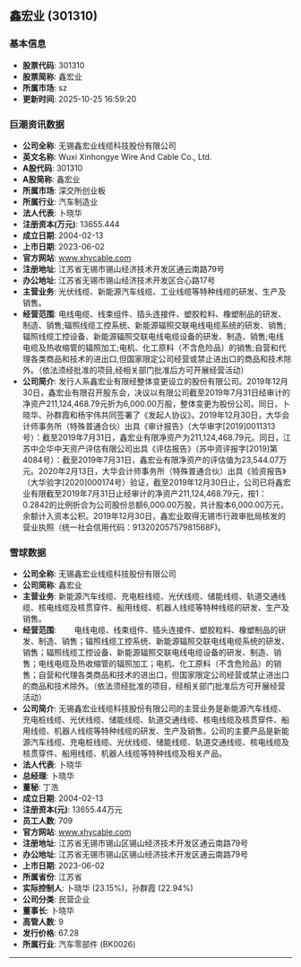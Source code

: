 ## 鑫宏业 (301310)

### 基本信息

- **股票代码**: 301310
- **股票简称**: 鑫宏业
- **所属市场**: sz
- **更新时间**: 2025-10-25 16:59:20

### 巨潮资讯数据

- **公司全称**: 无锡鑫宏业线缆科技股份有限公司
- **英文名称**: Wuxi Xinhongye Wire And Cable Co., Ltd.
- **A股代码**: 301310
- **A股简称**: 鑫宏业
- **所属市场**: 深交所创业板
- **所属行业**: 汽车制造业
- **法人代表**: 卜晓华
- **注册资本(万元)**: 13655.444
- **成立日期**: 2004-02-13
- **上市日期**: 2023-06-02
- **官方网站**: www.xhycable.com
- **注册地址**: 江苏省无锡市锡山经济技术开发区通云南路79号
- **办公地址**: 江苏省无锡市锡山经济技术开发区合心路17号
- **主营业务**: 光伏线缆、新能源汽车线缆、工业线缆等特种线缆的研发、生产及销售。
- **经营范围**: 电线电缆、线束组件、插头连接件、塑胶粒料、橡塑制品的研发、制造、销售;辐照线缆工控系统、新能源辐照交联电线电缆系统的研发、销售;辐照线缆工控设备、新能源辐照交联电线电缆设备的研发、制造、销售;电线电缆及热收缩管的辐照加工;电机、化工原料（不含危险品）的销售;自营和代理各类商品和技术的进出口,但国家限定公司经营或禁止进出口的商品和技术除外。（依法须经批准的项目,经相关部门批准后方可开展经营活动）
- **公司简介**: 发行人系鑫宏业有限经整体变更设立的股份有限公司。2019年12月30日，鑫宏业有限召开股东会，决议以有限公司截至2019年7月31日经审计的净资产211,124,468.79元折为6,000.00万股，整体变更为股份公司。同日，卜晓华、孙群霞和杨宇伟共同签署了《发起人协议》。2019年12月30日，大华会计师事务所（特殊普通合伙）出具《审计报告》（大华审字[2019]0011313号）：截至2019年7月31日，鑫宏业有限净资产为211,124,468.79元。同日，江苏中企华中天资产评估有限公司出具《评估报告》（苏中资评报字[2019]第4084号）：截至2019年7月31日，鑫宏业有限净资产的评估值为23,544.07万元。2020年2月13日，大华会计师事务所（特殊普通合伙）出具《验资报告》（大华验字[2020]000174号）验证，截至2019年12月30日止，公司已将鑫宏业有限截至2019年7月31日止经审计的净资产211,124,468.79元，按1：0.2842的比例折合为公司股份总额6,000.00万股，共计股本6,000.00万元，余额计入资本公积。2019年12月30日，鑫宏业取得无锡市行政审批局核发的营业执照（统一社会信用代码：91320205757981568F)。

### 雪球数据

- **公司全称**: 无锡鑫宏业线缆科技股份有限公司
- **公司简称**: 鑫宏业
- **主营业务**: 新能源汽车线缆、充电桩线缆、光伏线缆、储能线缆、轨道交通线缆、核电线缆及核贯穿件、船用线缆、机器人线缆等特种线缆的研发、生产及销售。
- **经营范围**: 　　电线电缆、线束组件、插头连接件、塑胶粒料、橡塑制品的研发、制造、销售；辐照线缆工控系统、新能源辐照交联电线电缆系统的研发、销售；辐照线缆工控设备、新能源辐照交联电线电缆设备的研发、制造、销售；电线电缆及热收缩管的辐照加工；电机、化工原料（不含危险品）的销售；自营和代理各类商品和技术的进出口，但国家限定公司经营或禁止进出口的商品和技术除外。（依法须经批准的项目，经相关部门批准后方可开展经营活动）
- **公司简介**: 无锡鑫宏业线缆科技股份有限公司的主营业务是新能源汽车线缆、充电桩线缆、光伏线缆、储能线缆、轨道交通线缆、核电线缆及核贯穿件、船用线缆、机器人线缆等特种线缆的研发、生产及销售。公司的主要产品是新能源汽车线缆、充电桩线缆、光伏线缆、储能线缆、轨道交通线缆、核电线缆及核贯穿件、船用线缆、机器人线缆等特种线缆及相关产品。
- **法人代表**: 卜晓华
- **总经理**: 卜晓华
- **董秘**: 丁浩
- **成立日期**: 2004-02-13
- **注册资本(元)**: 13655.44万元
- **员工人数**: 709
- **官方网站**: www.xhycable.com
- **注册地址**: 江苏省无锡市锡山区锡山经济技术开发区通云南路79号
- **办公地址**: 江苏省无锡市锡山区锡山经济技术开发区通云南路79号
- **上市日期**: 2023-06-02
- **所属省份**: 江苏省
- **实际控制人**: 卜晓华 (23.15%)，孙群霞 (22.94%)
- **公司分类**: 民营企业
- **董事长**: 卜晓华
- **高管人数**: 9
- **发行价格**: 67.28
- **所属行业**: 汽车零部件 (BK0026)

---